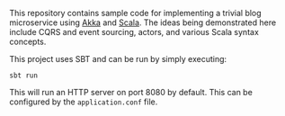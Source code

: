 This repository contains sample code for implementing a trivial blog microservice
using [Akka](http://akka.io/) and [Scala](http://scala-lang.org/).
The ideas
being demonstrated here include CQRS and event sourcing, actors, and various
Scala syntax concepts.

This project uses SBT and can be run by simply executing:

    sbt run

This will run an HTTP server on port 8080 by default. This can be configured by
the `application.conf` file.
